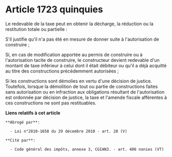 # Article 1723 quinquies

Le redevable de la taxe peut en obtenir la décharge, la réduction ou la restitution totale ou partielle :

S'il justifie qu'il n'a pas été en mesure de donner suite à l'autorisation de construire ;

Si, en cas de modification apportée au permis de construire ou à l'autorisation tacite de construire, le constructeur devient
redevable d'un montant de taxe inférieur à celui dont il était débiteur ou qu'il a déjà acquitté au titre des constructions
précédemment autorisées ;

Si les constructions sont démolies en vertu d'une décision de justice. Toutefois, lorsque la démolition de tout ou partie de
constructions faites sans autorisation ou en infraction aux obligations résultant de l'autorisation est ordonnée par décision
de justice, la taxe et l'amende fiscale afférentes à ces constructions ne sont pas restituables.

**Liens relatifs à cet article**

	**Abrogé par**:

	  - Loi n°2010-1658 du 29 décembre 2010 - art. 28 (V)

	**Cité par**:

	  - Code général des impôts, annexe 3, CGIAN3. - art. 406 nonies (VT)
